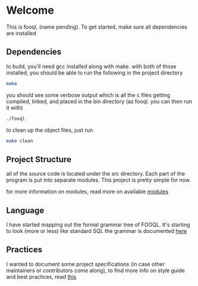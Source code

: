 # Welcome

This is fooql, (name pending). To get started, make sure all dependencies are installed

## Dependencies
to build, you'll need gcc installed along with make. with both of those installed, you should be able to run the following in the project directory

```sh
make
```

you should see some verbose output which is all the c files getting compiled, linked, and placed in the bin directory (as fooql. you can then run it with)

```sh
./fooql
```

to clean up the object files, just run

```sh
make clean
```

## Project Structure
all of the source code is located under the src directory. Each part of the program is put into separate modules. This project is pretty simple for now.

for more information on modules, read more on available [modules](docs/MODULES.md)

## Language
I have started mapping out the formal grammar tree of FOOQL. It's starting to look (more or less) like standard SQL
the grammar is documented [here](docs/GRAMMAR.txt)

## Practices
I wanted to document some project specifications (in case other maintainers or contributors come along), to find more info on style guide and best practices, read [this](docs/PRACTICES.md)
